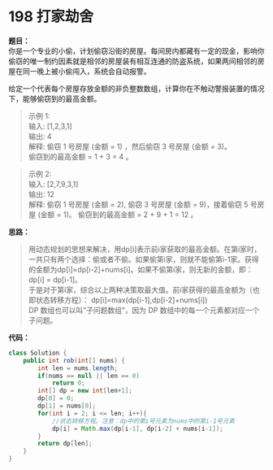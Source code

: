 # 198 打家劫舍

**题目：**  
你是一个专业的小偷，计划偷窃沿街的房屋。每间房内都藏有一定的现金，影响你偷窃的唯一制约因素就是相邻的房屋装有相互连通的防盗系统，如果两间相邻的房屋在同一晚上被小偷闯入，系统会自动报警。

给定一个代表每个房屋存放金额的非负整数数组，计算你在不触动警报装置的情况下，能够偷窃到的最高金额。

>示例 1:  
输入: [1,2,3,1]  
输出: 4  
解释: 偷窃 1 号房屋 (金额 = 1) ，然后偷窃 3 号房屋 (金额 = 3)。  
     偷窃到的最高金额 = 1 + 3 = 4 。  

>示例 2:  
输入: [2,7,9,3,1]  
输出: 12  
解释: 偷窃 1 号房屋 (金额 = 2), 偷窃 3 号房屋 (金额 = 9)，接着偷窃 5 号房屋 (金额 = 1)。
     偷窃到的最高金额 = 2 + 9 + 1 = 12 。

**思路：**  
>用动态规划的思想来解决，用dp[i]表示前i家获取的最高金额。在第i家时，一共只有两个选择：偷或者不偷。如果偷第i家，则就不能偷第i-1家。获得的金额为dp[i]=dp[i-2]+nums[i]。如果不偷第i家，则无新的金额，即：dp[i] = dp[i-1]。  
于是对于第i家，综合以上两种决策取最大值。前i家获得的最高金额为（也即状态转移方程）： 
dp[i]=max(dp[i-1],dp[i-2]+nums[i])  
DP 数组也可以叫”子问题数组”，因为 DP 数组中的每一个元素都对应一个子问题。


**代码：**
```java
class Solution {
    public int rob(int[] nums) {
        int len = nums.length;
        if(nums == null || len == 0)
            return 0;
        int[] dp = new int[len+1];
        dp[0] = 0;
        dp[1] = nums[0];
        for(int i = 2; i <= len; i++){
            //状态转移方程。注意：dp中的第i号元素为nums中的第i-1号元素
            dp[i] = Math.max(dp[i-1], dp[i-2] + nums[i-1]);
        }
        return dp[len];
    }
}
```
